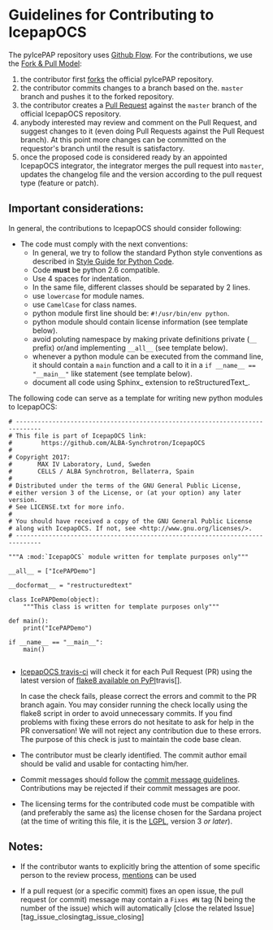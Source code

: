 # Guidelines for Contributing to IcepapOCS

The pyIcePAP repository uses [Github Flow][]. For the contributions, we use 
the [Fork & Pull Model][]:

1. the contributor first [forks][] the official pyIcePAP repository.
2. the contributor commits changes to a branch based on the. 
   `master` branch and pushes it to the forked repository.
3. the contributor creates a [Pull Request][] against the `master` 
   branch of the official IcepapOCS repository.
4. anybody interested may review and comment on the Pull Request, and 
   suggest changes to it (even doing Pull Requests against the Pull
   Request branch). At this point more changes can be committed on the 
   requestor's branch until the result is satisfactory.
5. once the proposed code is considered ready by an appointed IcepapOCS 
   integrator, the integrator merges the pull request into `master`, 
   updates the changelog file and the version according to the pull request 
   type (feature or patch).
   
   
## Important considerations:

In general, the contributions to IcepapOCS should consider following:

- The code must comply with the next conventions:
    * In general, we try to follow the standard Python style conventions as
      described in [Style Guide for Python Code].
    * Code **must** be python 2.6 compatible.
    * Use 4 spaces for indentation.
    * In the same file, different classes should be separated by 2 lines.
    * use ``lowercase`` for module names. 
    * use ``CamelCase`` for class names.
    * python module first line should be: ``#!/usr/bin/env python``.
    * python module should contain license information (see template below).
    * avoid poluting namespace by making private definitions private (``__`` 
      prefix) or/and implementing ``__all__`` (see template below).
    * whenever a python module can be executed from the command line, it 
      should contain a ``main`` function and a call to it in a 
      ``if __name__ == "__main__"`` like statement (see template below).
    * document all code using Sphinx_ extension to reStructuredText_.

The following code can serve as a template for writing new python modules to
IcepapOCS:

``` 
# -----------------------------------------------------------------------------
# This file is part of IcepapOCS link: 
#        https://github.com/ALBA-Synchrotron/IcepapOCS
#
# Copyright 2017: 
#       MAX IV Laboratory, Lund, Sweden
#       CELLS / ALBA Synchrotron, Bellaterra, Spain
#
# Distributed under the terms of the GNU General Public License,
# either version 3 of the License, or (at your option) any later version.
# See LICENSE.txt for more info.
#
# You should have received a copy of the GNU General Public License
# along with IcepapOCS. If not, see <http://www.gnu.org/licenses/>.
# -----------------------------------------------------------------------------

"""A :mod:`IcepapOCS` module written for template purposes only"""

__all__ = ["IcePAPDemo"]

__docformat__ = "restructuredtext"

class IcePAPDemo(object):
    """This class is written for template purposes only"""
    
def main():
    print("IcePAPDemo")

if __name__ == "__main__":
    main()
    
```
- [IcepapOCS travis-ci][] will check it for each Pull Request (PR) using
  the latest version of [flake8 available on PyPI]travis[]. 
  
  In case the check fails, please correct the errors and commit
  to the PR branch again. You may consider running the check locally
  using the flake8 script in order to avoid unnecessary commits.  If you 
  find problems with fixing these errors do not hesitate to ask for
  help in the PR conversation! We will not reject any contribution due
  to these errors. The purpose of this check is just to maintain the code
  base clean.

- The contributor must be clearly identified. The commit author 
  email should be valid and usable for contacting him/her.

- Commit messages  should follow the [commit message guidelines][]. 
  Contributions may be rejected if their commit messages are poor.
  
- The licensing terms for the contributed code must be compatible 
  with (and preferably the same as) the license chosen for the Sardana 
  project (at the time of writing this file, it is the [LGPL][], 
  version 3 *or later*).

## Notes:

- If the contributor wants to explicitly bring the attention of some 
  specific person to the review process, [mentions][] can be used
  
- If a pull request (or a specific commit) fixes an open issue, the pull
  request (or commit) message may contain a `Fixes #N` tag (N being 
  the number of the issue) which will automatically [close the related 
  Issue][tag_issue_closingtag_issue_closing]


[Github Flow]: https://guides.github.com/introduction/flow/index.html 
[Fork & Pull Model]: https://en.wikipedia.org/wiki/Fork_and_pull_model
[forks]: https://help.github.com/articles/fork-a-repo/
[Pull Request]: https://help.github.com/articles/creating-a-pull-request/
[commit message guidelines]: http://tbaggery.com/2008/04/19/a-note-about-git-commit-messages.html
[mentions]: https://github.com/blog/821-mention-somebody-they-re-notified
[tag_issue_closing]: https://help.github.com/articles/closing-issues-via-commit-messages/
[Sardana coding conventions]: http://www.sardana-controls.org/devel/guide_coding.html
[LGPL]: http://www.gnu.org/licenses/lgpl.html
[IcepapOCS travis-ci]: https://travis-ci.org/ALBA-Synchrotron/IcepapOCS
[flake8 available on PyPI]: https://pypi.org/project/flake8
[Style Guide for Python Code]: http://www.python.org/peps/pep-0008.html